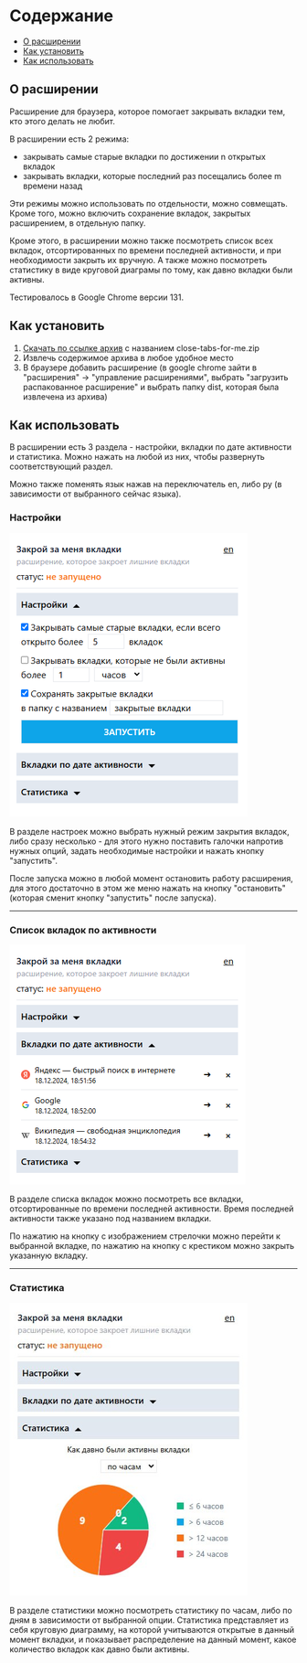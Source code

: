 # Содержание

- [О расширении](#о-расширении)
- [Как установить](#как-установить)
- [Как использовать](#как-использовать)

## О расширении

Расширение для браузера, которое помогает закрывать вкладки тем, кто этого делать не любит.

В расширении есть 2 режима:

- закрывать самые старые вкладки по достижении n открытых вкладок
- закрывать вкладки, которые последний раз посещались более m времени назад

Эти режимы можно использовать по отдельности, можно совмещать. Кроме того, можно включить сохранение вкладок, закрытых расширением, в отдельную папку.

Кроме этого, в расширении можно также посмотреть список всех вкладок, отсортированных по времени последней активности, и при необходимости закрыть их вручную. А также можно посмотреть статистику в виде круговой диаграмы по тому, как давно вкладки были активны.

Тестировалось в Google Chrome версии 131.

## Как установить

1. [Скачать по ссылке архив](https://github.com/cswv/close-tabs-for-me/releases/tag/v1.0.0) с названием close-tabs-for-me.zip
2. Извлечь содержимое архива в любое удобное место
3. В браузере добавить расширение (в google chrome зайти в "расширения" -> "управление расширениями", выбрать "загрузить распакованное расширение" и выбрать папку dist, которая была извлечена из архива)

## Как использовать

В расширении есть 3 раздела - настройки, вкладки по дате активности и статистика. Можно нажать на любой из них, чтобы развернуть соответствующий раздел.

Можно также поменять язык нажав на переключатель en, либо ру (в зависимости от выбранного сейчас языка).

### Настройки

![настройки](readme-images/settings.PNG)

В разделе настроек можно выбрать нужный режим закрытия вкладок, либо сразу несколько - для этого нужно поставить галочки напротив нужных опций, задать необходимые настройки и нажать кнопку "запустить".

После запуска можно в любой момент остановить работу расширения, для этого достаточно в этом же меню нажать на кнопку "остановить" (которая сменит кнопку "запустить" после запуска).

---

### Список вкладок по активности

![список вкладок](readme-images/list.PNG)

В разделе списка вкладок можно посмотреть все вкладки, отсортированные по времени последней активности. Время последней активности также указано под названием вкладки.

По нажатию на кнопку с изображением стрелочки можно перейти к выбранной вкладке, по нажатию на кнопку с крестиком можно закрыть указанную вкладку.

---

### Статистика

![статистика](readme-images/statistics.png)

В разделе статистики можно посмотреть статистику по часам, либо по дням в зависимости от выбранной опции. Статистика представляет из себя круговую диаграмму, на которой учитываются открытые в данный момент вкладки, и показывает распределение на данный момент, какое количество вкладок как давно были активны.
